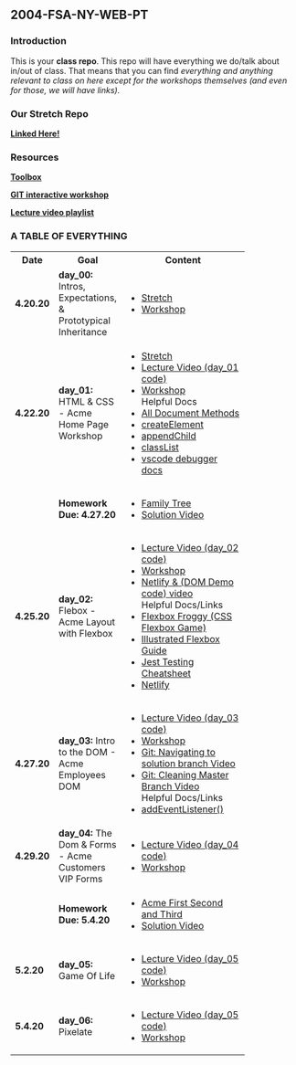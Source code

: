## 2004-FSA-NY-WEB-PT

### Introduction

This is your **class repo**. This repo will have everything we do/talk about in/out of class. That means that you can find _everything and anything relevant to class on here except for the workshops themselves (and even for those, we will have links)._

### Our Stretch Repo

[**Linked Here!**](https://github.com/HypeDis/2004-stretches)

### Resources

[**Toolbox**](https://learn.fullstackacademy.com/workshop/570bdee44a306c0300b78b52/content/570be2fe4a306c0300b79062/text)

[**GIT interactive workshop**](https://learn.fullstackacademy.com/workshop/5b59de0c9374650004add7dc/content/5b59de1a0efe540004cedf19/text)

[**Lecture video playlist**](https://www.youtube.com/playlist?list=PLG9PJz8IwU74RUpAk8dTKF-FzK6S8Fo8u)

### A TABLE OF EVERYTHING

<table>
    <tr>
        <th style="width: 60px;"> Date </th>
        <th style="width: 100px; max-width: 100px"> Goal </th>
        <th style="width: 200px;"> Content </th>
    </tr>
    <tr>
        <td><b>4.20.20</b></td>
        <td><b>day_00: </b>Intros, Expectations, & Prototypical Inheritance </td>
        <td>
            <ul>
                <li>
                    <a href="https://repl.it/@DeannaWong/sortedSquaresStretch">Stretch</a>
                </li>
                <li>
                    <a href="https://github.com/leafoflegend/prototype_workshop">Workshop</a>
                </li>
            </ul>
        </td>
    </tr>
    <tr>
        <td><b>4.22.20</b></td>
        <td><b>day_01: </b> HTML & CSS - Acme Home Page Workshop</td>
        <td>
            <ul>
                <li>
                    <a href="https://repl.it/@DeannaWong/sortedSquaresStretch">Stretch</a>
                </li>
                <li>
                    <a href="https://youtu.be/h6nmks53JNk">Lecture Video (day_01 code)</a>
                </li>
                <li>
                    <a href="https://learn.fullstackacademy.com/workshop/5d7b8f97646e4c0004c6bb67/content/5d7e9d788412020004bf9c15/text">Workshop</a>
                </li>
                <span>Helpful Docs</span>
                <li>
                    <a href="https://developer.mozilla.org/en-US/docs/Web/API/Document#Methods">All Document Methods</a>
                </li>
                <li>
                    <a href="https://developer.mozilla.org/en-US/docs/Web/API/Document/createElement">createElement</a>
                </li>
                <li>
                    <a href="https://developer.mozilla.org/en-US/docs/Web/API/Node/appendChild">appendChild</a>
                </li>
                <li>
                    <a href="https://developer.mozilla.org/en-US/docs/Web/API/Element/classList">classList</a>
                </li>
                <li>
                    <a href="https://code.visualstudio.com/docs/nodejs/nodejs-debugging">vscode debugger docs</a>
                </li>
            </ul>
        </td>
    </tr>
     <tr>
        <td></td>
        <td><b>Homework Due: 4.27.20 </b> </td>
        <td>
            <ul>
            <li><a href="https://github.com/leafoflegend/family-tree">Family Tree</a></li>
            <li><a href="https://youtu.be/b-4A-vzVEuQ">Solution Video</a></li>
            </ul>
        </td>
    </tr>
     <tr>
        <td><b>4.25.20</b></td>
        <td><b>day_02: </b> Flebox - Acme Layout with Flexbox</td>
        <td>
         <ul>
                <li><a href="https://youtu.be/YJg61nzBPZ4">Lecture Video (day_02 code)</a></li>
                <li><a href="https://learn.fullstackacademy.com/workshop/5d21e8b17e342a0004519c40/content/5d21e9fc3728850004622703/text">Workshop</a></li>
                <li><a href="https://youtu.be/dfvMt_E3Slg">Netlify & (DOM Demo code) video</a></li>
                <span>Helpful Docs/Links</span>
                <li><a href="https://flexboxfroggy.com/">Flexbox Froggy (CSS Flexbox Game)</a></li>
                <li><a href="https://css-tricks.com/snippets/css/a-guide-to-flexbox/">Illustrated Flexbox Guide</a></li>
                <li><a href="https://github.com/sapegin/jest-cheat-sheet">Jest Testing Cheatsheet</a></li>
                <li><a href="https://www.netlify.com/">Netlify</a></li>
            </ul>
        </td>
    </tr>
        <tr>
        <td><b>4.27.20</b></td>
        <td><b>day_03: </b> Intro to the DOM - Acme Employees DOM
        </td>
        <td>
         <ul>
                <li><a href="https://youtu.be/yk-sE9c-pSU">Lecture Video (day_03 code)</a></li>
                <li><a href="https://learn.fullstackacademy.com/workshop/5d27361cb628f600042d1051/content/5d27afe778f3bc00049f9958/text">Workshop</a></li>
                <li><a href="https://youtu.be/Wxb_GgsLhy0">Git: Navigating to solution branch Video</a></li>
                <li><a href="https://youtu.be/oqg0bqcU5eM">Git: Cleaning Master Branch Video</a></li>
                <span>Helpful Docs/Links</span>
                <li><a href="https://developer.mozilla.org/en-US/docs/Web/API/EventTarget/addEventListener">addEventListener()</a></li>
            </ul>
        </td>
    </tr>
    <tr>
        <td><b>4.29.20</b></td>
        <td><b>day_04: </b> The Dom & Forms - Acme Customers VIP Forms
        </td>
        <td>
            <ul>
                <li><a href="https://youtu.be/Mh4YAkMI8LA">Lecture Video (day_04 code)</a></li>
                <li><a href="https://learn.fullstackacademy.com/workshop/5d2e1f95c880a600045192b7/content/5d2fa058ef4d580004fd15ab/text">Workshop</a></li>
            </ul>
        </td>
    </tr>
    <tr>
        <td></td>
        <td><b>Homework Due: 5.4.20 </b> </td>
        <td>
            <ul>
            <li><a href="https://learn.fullstackacademy.com/workshop/5d40e375f1aa3c000424f99e/content/5d40e3958d5c210004ef0ede/text">Acme First Second and Third</a></li>
            <li><a href="https://youtu.be/5oRoIojp3gU">Solution Video</a></li>
            </ul>
        </td>
    </tr>
    <tr>
        <td><b>5.2.20</b></td>
        <td><b>day_05: </b> Game Of Life
        </td>
        <td>
            <ul>
                <li><a href="https://youtu.be/c59BJz54SH0">Lecture Video (day_05 code)</a></li>
                <li><a href="https://learn.fullstackacademy.com/workshop/5a3839fedc3d510004d71ed5/content/5a3839fedc3d510004d71ee4/text">Workshop</a></li>
            </ul>
        </td>
    </tr>
    <tr>
        <td><b>5.4.20</b></td>
        <td><b>day_06: </b> Pixelate
        </td>
        <td>
            <ul>
                <li><a href="https://youtu.be/1MAMCfK-FG8">Lecture Video (day_05 code)</a></li>
                <li><a href="https://learn.fullstackacademy.com/workshop/5a78dd00f8936400041bdb68/landing">Workshop</a></li>
            </ul>
        </td>
    </tr>
</table>
